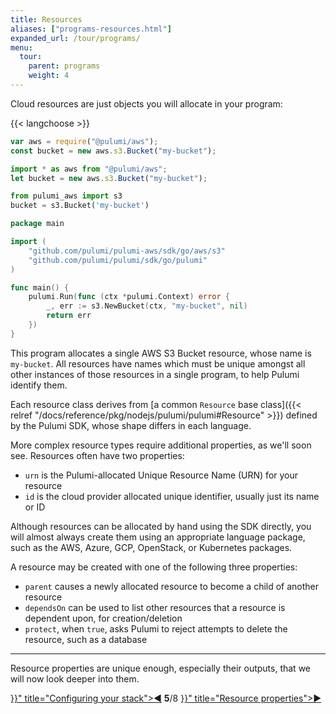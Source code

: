 ```yaml
---
title: Resources
aliases: ["programs-resources.html"]
expanded_url: /tour/programs/
menu:
  tour:
    parent: programs
    weight: 4
---
```


Cloud resources are just objects you will allocate in your program:

{{< langchoose >}}

```javascript
var aws = require("@pulumi/aws");
const bucket = new aws.s3.Bucket("my-bucket");
```

```typescript
import * as aws from "@pulumi/aws";
let bucket = new aws.s3.Bucket("my-bucket");
```

```python
from pulumi_aws import s3
bucket = s3.Bucket('my-bucket')
```

```go
package main

import (
    "github.com/pulumi/pulumi-aws/sdk/go/aws/s3"
    "github.com/pulumi/pulumi/sdk/go/pulumi"
)

func main() {
    pulumi.Run(func (ctx *pulumi.Context) error {
        _, err := s3.NewBucket(ctx, "my-bucket", nil)
        return err
    })
}
```

This program allocates a single AWS S3 Bucket resource, whose name is `my-bucket`.  All resources have names which must
be unique amongst all other instances of those resources in a single program, to help Pulumi identify them.

Each resource class derives from
[a common `Resource` base class]({{< relref "/docs/reference/pkg/nodejs/pulumi/pulumi#Resource" >}}) defined by the Pulumi SDK,
whose shape differs in each language.

More complex resource types require additional properties, as we'll soon see.  Resources often have two properties:

* `urn` is the Pulumi-allocated Unique Resource Name (URN) for your resource
* `id` is the cloud provider allocated unique identifier, usually just its name or ID

Although resources can be allocated by hand using the SDK directly, you will almost always create them using an
appropriate language package, such as the AWS, Azure, GCP, OpenStack, or Kubernetes packages.

A resource may be created with one of the following three properties:

* `parent` causes a newly allocated resource to become a child of another resource
* `dependsOn` can be used to list other resources that a resource is dependent upon, for creation/deletion
* `protect`, when `true`, asks Pulumi to reject attempts to delete the resource, such as a database

***

Resource properties are unique enough, especially their outputs, that we will now look deeper into them.

<div class="tour-nav">
    <a class="tour-button enabled" href="{{< relref "programs-configuring.md" >}}" title="Configuring your stack">◀</a>
    <span class="tour-index"><strong>5</strong>/8</span>
    <a class="tour-button enabled" href="{{< relref "programs-properties.md" >}}" title="Resource properties">▶</a>
</div>
